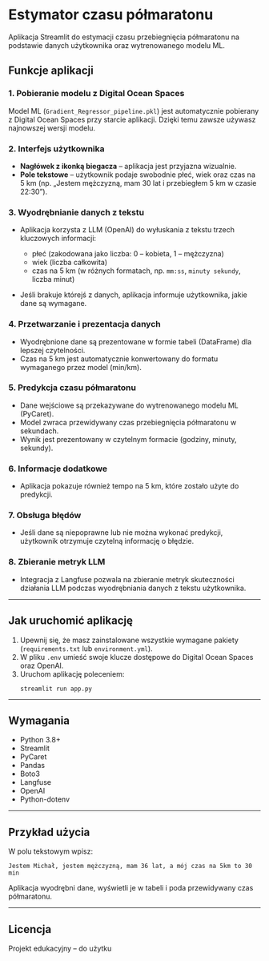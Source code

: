 # Estymator czasu półmaratonu

Aplikacja Streamlit do estymacji czasu przebiegnięcia półmaratonu na podstawie danych użytkownika oraz wytrenowanego modelu ML.

## Funkcje aplikacji

### 1. Pobieranie modelu z Digital Ocean Spaces
Model ML (`Gradient_Regressor_pipeline.pkl`) jest automatycznie pobierany z Digital Ocean Spaces przy starcie aplikacji. Dzięki temu zawsze używasz najnowszej wersji modelu.

### 2. Interfejs użytkownika
- **Nagłówek z ikonką biegacza** – aplikacja jest przyjazna wizualnie.
- **Pole tekstowe** – użytkownik podaje swobodnie płeć, wiek oraz czas na 5 km (np. „Jestem mężczyzną, mam 30 lat i przebiegłem 5 km w czasie 22:30”).

### 3. Wyodrębnianie danych z tekstu
- Aplikacja korzysta z LLM (OpenAI) do wyłuskania z tekstu trzech kluczowych informacji:
  - płeć (zakodowana jako liczba: 0 – kobieta, 1 – mężczyzna)
  - wiek (liczba całkowita)
  - czas na 5 km (w różnych formatach, np. `mm:ss`, `minuty sekundy`, liczba minut)

- Jeśli brakuje którejś z danych, aplikacja informuje użytkownika, jakie dane są wymagane.

### 4. Przetwarzanie i prezentacja danych
- Wyodrębnione dane są prezentowane w formie tabeli (DataFrame) dla lepszej czytelności.
- Czas na 5 km jest automatycznie konwertowany do formatu wymaganego przez model (min/km).

### 5. Predykcja czasu półmaratonu
- Dane wejściowe są przekazywane do wytrenowanego modelu ML (PyCaret).
- Model zwraca przewidywany czas przebiegnięcia półmaratonu w sekundach.
- Wynik jest prezentowany w czytelnym formacie (godziny, minuty, sekundy).

### 6. Informacje dodatkowe
- Aplikacja pokazuje również tempo na 5 km, które zostało użyte do predykcji.

### 7. Obsługa błędów
- Jeśli dane są niepoprawne lub nie można wykonać predykcji, użytkownik otrzymuje czytelną informację o błędzie.

### 8. Zbieranie metryk LLM
- Integracja z Langfuse pozwala na zbieranie metryk skuteczności działania LLM podczas wyodrębniania danych z tekstu użytkownika.

---

## Jak uruchomić aplikację

1. Upewnij się, że masz zainstalowane wszystkie wymagane pakiety (`requirements.txt` lub `environment.yml`).
2. W pliku `.env` umieść swoje klucze dostępowe do Digital Ocean Spaces oraz OpenAI.
3. Uruchom aplikację poleceniem:
   ```
   streamlit run app.py
   ```

---

## Wymagania

- Python 3.8+
- Streamlit
- PyCaret
- Pandas
- Boto3
- Langfuse
- OpenAI
- Python-dotenv

---

## Przykład użycia

W polu tekstowym wpisz:
```
Jestem Michał, jestem mężczyzną, mam 36 lat, a mój czas na 5km to 30 min
```
Aplikacja wyodrębni dane, wyświetli je w tabeli i poda przewidywany czas półmaratonu.

---

## Licencja

Projekt edukacyjny – do użytku